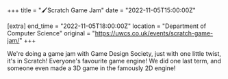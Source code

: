 +++
title = "🖌️Scratch Game Jam"
date = "2022-11-05T15:00:00Z"

[extra]
end_time = "2022-11-05T18:00:00Z"
location = "Department of Computer Science"
original = "https://uwcs.co.uk/events/scratch-game-jam/"
+++

We're doing a game jam with Game Design Society, just with one little twist, it's in Scratch! Everyone's favourite game engine! We did one last term, and someone even made a 3D game in the famously 2D engine!
